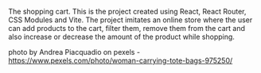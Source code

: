 The shopping cart. This is the project created using React, React Router, CSS Modules and Vite. The project imitates an online store where the user can add products to the cart, filter them, remove them from the cart and also increase or decrease the amount of the product while shopping. 




photo by Andrea Piacquadio on pexels - https://www.pexels.com/photo/woman-carrying-tote-bags-975250/